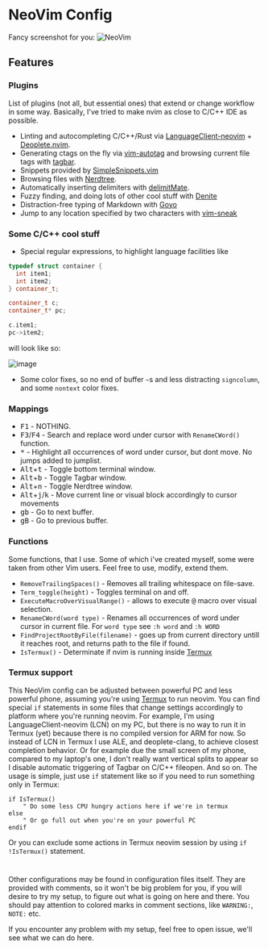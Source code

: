 # NeoVim Config

Fancy screenshot for you:
![NeoVim](https://user-images.githubusercontent.com/19470159/38351495-64efb4da-38b8-11e8-8454-f2e3d597b82c.png)
## Features

### Plugins

List of plugins (not all, but essential ones) that extend or change workflow in some way. Basically, I've tried to make nvim as close to C/C++ IDE as possible.
  - Linting and autocompleting C/C++/Rust via [LanguageClient-neovim](https://github.com/autozimu/LanguageClient-neovim) + [Deoplete.nvim](https://github.com/Shougo/deoplete.nvim).
  - Generating ctags on the fly via [vim-autotag](https://github.com/craigemery/vim-autotag) and browsing current file tags with [tagbar](https://github.com/majutsushi/tagbar).
  - Snippets provided by [SimpleSnippets.vim](https://github.com/andreyorst/SimpleSnippets.vim)
  - Browsing files with [Nerdtree](https://github.com/scrooloose/nerdtree).
  - Automatically inserting delimiters with [delimitMate](https://github.com/Raimondi/delimitMate).
  - Fuzzy finding, and doing lots of other cool stuff with [Denite](https://github.com/Shougo/denite.nvim)
  - Distraction-free typing of Markdown with [Goyo](https://github.com/junegunn/goyo.vim)
  - Jump to any location specified by two characters with [vim-sneak](https://github.com/justinmk/vim-sneak)

### Some C/C++ cool stuff

  - Special regular expressions, to highlight language facilities like
  ```cpp
  typedef struct container {
  	int item1;
  	int item2;
  } container_t;

  container_t c;
  container_t* pc;

  c.item1;
  pc->item2;
  ```
  will look like so:

  ![image](https://user-images.githubusercontent.com/19470159/38468381-8797eeca-3b4d-11e8-9536-e82d79df3a75.png)
  - Some color fixes, so no end of buffer `~`s and less distracting `signcolumn`, and some `nontext` color fixes.


### Mappings

  - <kbd>F1</kbd> - NOTHING.
  - <kbd>F3</kbd>/<kbd>F4</kbd> - Search and replace word under cursor with `RenameCWord()` function.
  - <kbd>\*</kbd> - Highlight all occurrences of word under cursor, but dont move. No jumps added to jumplist.
  - <kbd>Alt</kbd>+<kbd>t</kbd> - Toggle bottom terminal window.
  - <kbd>Alt</kbd>+<kbd>b</kbd> - Toggle Tagbar window.
  - <kbd>Alt</kbd>+<kbd>n</kbd> - Toggle Nerdtree window.
  - <kbd>Alt</kbd>+<kbd>j</kbd>/<kbd>k</kbd> - Move current line or visual block accordingly to cursor movements
  - <kbd>g</kbd><kbd>b</kbd> - Go to next buffer.
  - <kbd>g</kbd><kbd>B</kbd> - Go to previous buffer.

### Functions

Some functions, that I use. Some of which i've created myself, some were taken from other Vim users. Feel free to use, modify, extend them.
  - `RemoveTrailingSpaces()` - Removes all trailing whitespace on file-save.
  - `Term_toggle(height)` - Toggles terminal on and off.
  - `ExecuteMacroOverVisualRange()` - allows to execute <kbd>@</kbd> macro over visual selection.
  - `RenameCWord(word type)` - Renames all occurrences of word under cursor in current file. For `word type` see `:h word` and `:h WORD`
  - `FindProjectRootByFile(filename)` - goes up from current directory untill it reaches root, and returns path to the file if found.
  - `IsTermux()` - Determinate if nvim is running inside [Termux](https://github.com/termux/termux-app)

### Termux support

This NeoVim config can be adjusted between powerful PC and less powerful phone, assuming you're using [Termux](https://github.com/termux/termux-app) to run neovim. You can find special `if` statements in some files that change settings accordingly to platform where you're running neovim. For example, I'm using LanguageClient-neovim (LCN) on my PC, but there is no way to run it in Termux (yet) because there is no compiled version for ARM for now. So instead of LCN in Termux I use ALE, and deoplete-clang, to achieve closest completion behavior. Or for example due the small screen of my phone, compared to my laptop's one, I don't really want vertical splits to appear so I disable automatic triggering of Tagbar on C/C++ fileopen. And so on. The usage is simple, just use `if` statement like so if you need to run something only in Termux:

```vim
if IsTermux()
	" Do some less CPU hungry actions here if we're in termux
else
	" Or go full out when you're on your powerful PC
endif
```

Or you can exclude some actions in Termux neovim session by using `if !IsTermux()` statement.
#

Other configurations may be found in configuration files itself. They are provided with comments, so it won't be big problem for you, if you will desire to try my setup, to figure out what is going on here and there. You should pay attention to colored marks in comment sections, like `WARNING:`, `NOTE:` etc.

If you encounter any problem with my setup, feel free to open issue, we'll see what we can do here.
